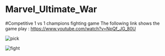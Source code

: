 # Marvel_Ultimate_War
#Competitive 1 vs 1 champions fighting game 
The following link shows the game play : https://www.youtube.com/watch?v=NpQf_JG_80U


![pick](https://user-images.githubusercontent.com/102627389/174213263-a91327ef-8600-4e0d-bc5c-6bcf569bdd6b.png)



![fight](https://user-images.githubusercontent.com/102627389/174214145-f4c219a0-a340-4603-b7c4-22cbfe92d1ff.png)

